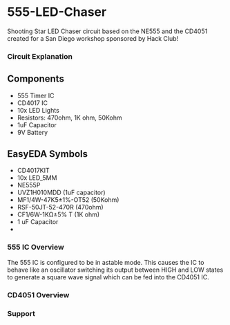 # 555-LED-Chaser
Shooting Star LED Chaser circuit based on the NE555 and the CD4051 created for a San Diego workshop sponsored by Hack Club!

### Circuit Explanation

## Components
- 555 Timer IC
- CD4017 IC
- 10x LED Lights
- Resistors: 470ohm, 1K ohm, 50Kohm
- 1uF Capacitor
- 9V Battery 

## EasyEDA Symbols
- CD4017KIT
- 10x LED_5MM
- NE555P
- UVZ1H010MDD (1uF capacitor)
- MF1/4W-47K5±1%-OT52 (50Kohm)
- RSF-50JT-52-470R (470ohm)
- CF1/6W-1KΩ±5% T (1K ohm)
- 1 uF Capacitor
- 

### 555 IC Overview 
The 555 IC is configured to be in astable mode. This causes the IC to behave like an oscillator switching its output between HIGH and LOW states to generate a square wave signal which can be fed into the CD4051 IC.

### CD4051 Overview


### Support

